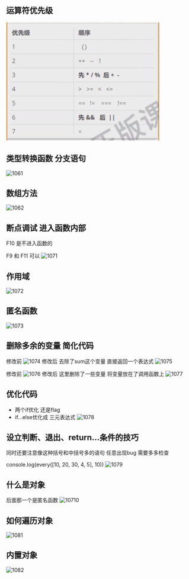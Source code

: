 ## 运算符优先级
![1061](../images/10月/10-5/10-5-运算符优先级.png)

## 类型转换函数 分支语句
![1061](../images/10月/10-6/1.png)

## 数组方法
![1062](../images/10月/10-6/2.png)

## 断点调试 进入函数内部
F10 是不进入函数的

F9 和 F11 可以
![1071](../images/10月/10-7/1.png)

## 作用域
![1072](../images/10月/10-7/2.png)

## 匿名函数
![1073](../images/10月/10-7/3.png)

## 删除多余的变量 简化代码
修改前
![1074](../images/10月/10-7/4.png)
修改后 去除了sum这个变量 直接返回一个表达式
![1075](../images/10月/10-7/5.png)

修改前
![1076](../images/10月/10-7/6.png)
修改后 这里删除了一些变量 将变量放在了调用函数上
![1077](../images/10月/10-7/7.png)

## 优化代码
- 两个if优化 还是flag
- if...else优化成 三元表达式
![1078](../images/10月/10-7/8.png)


## 设立判断、退出、return...条件的技巧
同时还要注意像这种括号和中括号多的语句 任意出现bug
需要多多检查

console.log(every([10, 20, 30, 4, 5], 10))
![1079](../images/10月/10-7/9.png)

## 什么是对象
后面那一个是匿名函数
![10710](../images/10月/10-7/10.png)

## 如何遍历对象
![1081](../images/10月/10-8/1.png)

## 内置对象
![1082](../images/10月/10-8/2.png)









